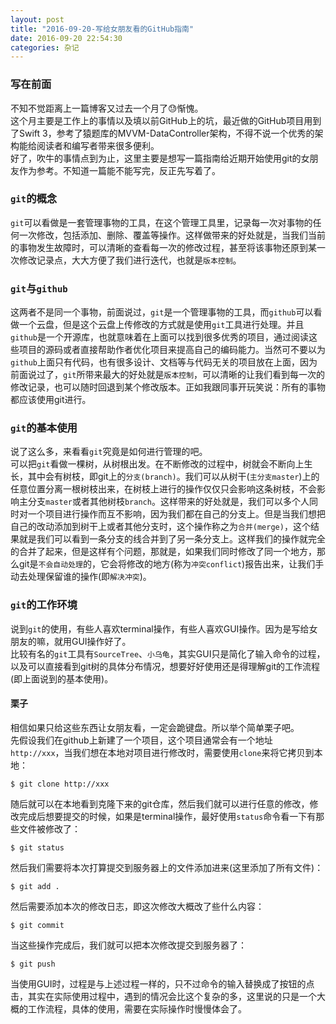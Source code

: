 ```yaml
---
layout: post
title: "2016-09-20-写给女朋友看的GitHub指南"
date: 2016-09-20 22:54:30
categories: 杂记
---
```


### 写在前面

不知不觉距离上一篇博客又过去一个月了😓惭愧。   
这个月主要是工作上的事情以及填以前GitHub上的坑，最近做的GitHub项目用到了Swift 3，参考了猿题库的MVVM-DataController架构，不得不说一个优秀的架构能给阅读者和编写者带来很多便利。   
好了，吹牛的事情点到为止，这里主要是想写一篇指南给近期开始使用git的女朋友作为参考。不知道一篇能不能写完，反正先写着了。

### `git`的概念

`git`可以看做是一套管理事物的工具，在这个管理工具里，记录每一次对事物的任何一次修改，包括添加、删除、覆盖等操作。这样做带来的好处就是，当我们当前的事物发生故障时，可以清晰的查看每一次的修改过程，甚至将该事物还原到某一次修改记录点，大大方便了我们进行迭代，也就是`版本控制`。   

### `git`与`github`

这两者不是同一个事物，前面说过，`git`是一个管理事物的工具，而`github`可以看做一个云盘，但是这个云盘上传修改的方式就是使用`git`工具进行处理。并且`github`是一个开源库，也就意味着在上面可以找到很多优秀的项目，通过阅读这些项目的源码或者直接帮助作者优化项目来提高自己的编码能力。当然可不要以为`github`上面只有代码，也有很多设计、文档等与代码无关的项目放在上面，因为前面说过了，`git`所带来最大的好处就是`版本控制`，可以清晰的让我们看到每一次的修改记录，也可以随时回退到某个修改版本。正如我跟同事开玩笑说：所有的事物都应该使用git进行。

### `git`的基本使用

说了这么多，来看看`git`究竟是如何进行管理的吧。   
可以把`git`看做一棵树，从树根出发。在不断修改的过程中，树就会不断向上生长，其中会有树枝，即git上的`分支(branch)`。我们可以从树干(`主分支master`)上的任意位置分离一根树枝出来，在树枝上进行的操作仅仅只会影响这条树枝，不会影响主分支`master`或者其他树枝`branch`。这样带来的好处就是，我们可以多个人同时对一个项目进行操作而互不影响，因为我们都在自己的分支上。但是当我们想把自己的改动添加到树干上或者其他分支时，这个操作称之为`合并(merge)`，这个结果就是我们可以看到一条分支的线合并到了另一条分支上。这样我们的操作就完全的合并了起来，但是这样有个问题，那就是，如果我们同时修改了同一个地方，那么git是`不会自动处理`的，它会将修改的地方(称为`冲突conflict`)报告出来，让我们手动去处理保留谁的操作(即`解决冲突`)。

### `git`的工作环境

说到`git`的使用，有些人喜欢terminal操作，有些人喜欢GUI操作。因为是写给女朋友的嘛，就用GUI操作好了。   
比较有名的`git`工具有`SourceTree`、`小乌龟`，其实GUI只是简化了输入命令的过程，以及可以直接看到git树的具体分布情况，想要好好使用还是得理解git的工作流程(即上面说到的基本使用)。

#### 栗子

相信如果只给这些东西让女朋友看，一定会跪键盘。所以举个简单栗子吧。   
先假设我们在github上新建了一个项目，这个项目通常会有一个地址`http://xxx`，当我们想在本地对项目进行修改时，需要使用`clone`来将它拷贝到本地：   

    $ git clone http://xxx
    
随后就可以在本地看到克隆下来的git仓库，然后我们就可以进行任意的修改，修改完成后想要提交的时候，如果是terminal操作，最好使用`status`命令看一下有那些文件被修改了：   

    $ git status
    
然后我们需要将本次打算提交到服务器上的文件添加进来(这里添加了所有文件)：

    $ git add .
    
然后需要添加本次的修改日志，即这次修改大概改了些什么内容：

    $ git commit
    
当这些操作完成后，我们就可以把本次修改提交到服务器了：

    $ git push
    
    
当使用GUI时，过程是与上述过程一样的，只不过命令的输入替换成了按钮的点击，其实在实际使用过程中，遇到的情况会比这个复杂的多，这里说的只是一个大概的工作流程，具体的使用，需要在实际操作时慢慢体会了。   